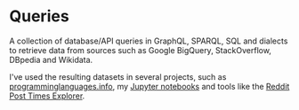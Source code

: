 # Queries

A collection of database/API queries in GraphQL, SPARQL, SQL and dialects to retrieve data from sources such as Google BigQuery, StackOverflow, DBpedia and Wikidata.

I've used the resulting datasets in several projects, such as [programminglanguages.info](https://programminglanguages.info/), my [Jupyter notebooks](https://ramiro.org/notebooks/) and tools like the [Reddit Post Times Explorer](https://ramiro.org/tools/reddit-post-times/).